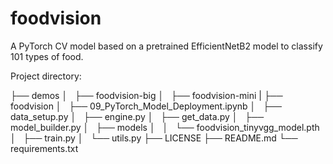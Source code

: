 # foodvision
A PyTorch CV model based on a pretrained EfficientNetB2 model to classify 101 types of food.

Project directory:

├── demos
│   ├── foodvision-big
│   ├── foodvision-mini
|
├── foodvision
│   ├── 09_PyTorch_Model_Deployment.ipynb
│   ├── data_setup.py
│   ├── engine.py
│   ├── get_data.py
│   ├── model_builder.py
│   ├── models
│   │   └── foodvision_tinyvgg_model.pth
│   ├── train.py
│   └── utils.py
├── LICENSE
├── README.md
└── requirements.txt

